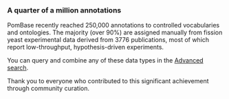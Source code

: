 ### A quarter of a million annotations
<!-- pombase_flags: frontpage -->
<!-- newsfeed_thumbnail: quarter_mill.png -->

PomBase recently reached 250,000 annotations to controlled
vocabularies and ontologies. The majority (over 90%) are assigned
manually from fission yeast experimental data derived from 3776
publications, most of which report low-throughput, hypothesis-driven experiments.

You can query and combine any of these data types in the
[Advanced search](https://www.pombase.org/query).

Thank you to everyone who contributed to this significant achievement
through community curation.
